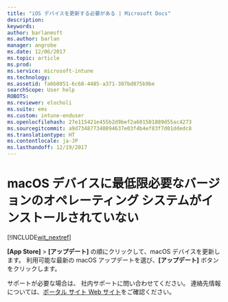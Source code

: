 ```yaml
---
title: "iOS デバイスを更新する必要がある | Microsoft Docs"
description: 
keywords: 
author: barlanmsft
ms.author: barlan
manager: angrobe
ms.date: 12/06/2017
ms.topic: article
ms.prod: 
ms.service: microsoft-intune
ms.technology: 
ms.assetid: fa6b0851-6c68-4485-a371-307bd075b9be
searchScope: User help
ROBOTS: 
ms.reviewer: elocholi
ms.suite: ems
ms.custom: intune-enduser
ms.openlocfilehash: 27e115421e455b2d9bef2a601501889d55ac4273
ms.sourcegitcommit: a9d734877340894637e03f4b4ef83f7d01ddedc8
ms.translationtype: HT
ms.contentlocale: ja-JP
ms.lasthandoff: 12/19/2017
---
```

# <a name="your-macos-device-doesnt-have-the-required-minimum-operating-system-version"></a>macOS デバイスに最低限必要なバージョンのオペレーティング システムがインストールされていない

[!INCLUDE[wit_nextref](includes/end-user-os-update-guidance.md)]

**[App Store]** > **[アップデート]** の順にクリックして、macOS デバイスを更新します。 利用可能な最新の macOS アップデートを選び、**[アップデート]** ボタンをクリックします。

サポートが必要な場合は、 社内サポートに問い合わせてください。 連絡先情報については、[ポータル サイト Web サイト](https://portal.manage.microsoft.com#HelpDeskDialog)をご確認ください。
